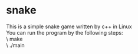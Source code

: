# snake
This is a simple snake game written by c++ in Linux  
You can run the program by the following steps:  
\   make  
\   ./main  
